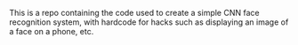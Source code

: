 This is a repo containing the code used to create a simple CNN face recognition system, with hardcode for hacks such as displaying an image of a face on a phone, etc. 

